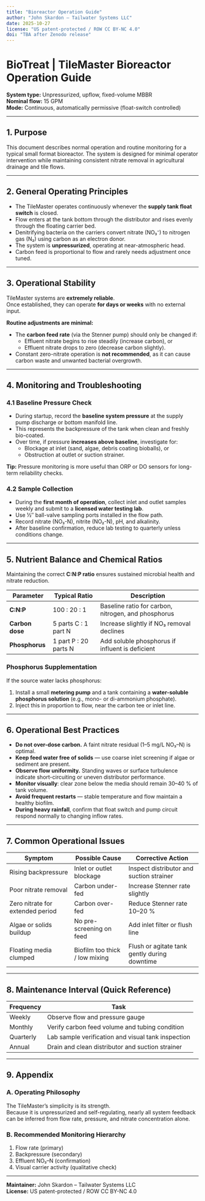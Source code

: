 ```yaml
---
title: "Bioreactor Operation Guide"
author: "John Skardon – Tailwater Systems LLC"
date: 2025-10-27
license: "US patent-protected / ROW CC BY-NC 4.0"
doi: "TBA after Zenodo release"
---
```


# BioTreat | TileMaster Bioreactor Operation Guide

**System type:** Unpressurized, upflow, fixed-volume MBBR  
**Nominal flow:** 15 GPM  
**Mode:** Continuous, automatically permissive (float-switch controlled)

---

## 1. Purpose

This document describes normal operation and routine monitoring for a typical small format bioreactor. 
The system is designed for minimal operator intervention while maintaining consistent nitrate removal in agricultural drainage and tile flows.

---

## 2. General Operating Principles

- The TileMaster operates continuously whenever the **supply tank float switch** is closed.  
- Flow enters at the tank bottom through the distributor and rises evenly through the floating carrier bed.  
- Denitrifying bacteria on the carriers convert nitrate (NO₃⁻) to nitrogen gas (N₂) using carbon as an electron donor.  
- The system is **unpressurized**, operating at near-atmospheric head.  
- Carbon feed is proportional to flow and rarely needs adjustment once tuned.

---

## 3. Operational Stability

TileMaster systems are **extremely reliable**.  
Once established, they can operate **for days or weeks** with no external input.

**Routine adjustments are minimal:**
- The **carbon feed rate** (via the Stenner pump) should only be changed if:
  - Effluent nitrate begins to rise steadily (increase carbon), or  
  - Effluent nitrate drops to zero (decrease carbon slightly).  
- Constant zero-nitrate operation is **not recommended**, as it can cause carbon waste and unwanted bacterial overgrowth.

---

## 4. Monitoring and Troubleshooting

### 4.1 Baseline Pressure Check

- During startup, record the **baseline system pressure** at the supply pump discharge or bottom manifold line.  
- This represents the backpressure of the tank when clean and freshly bio-coated.  
- Over time, if pressure **increases above baseline**, investigate for:
  - Blockage at inlet (sand, algae, debris coating bioballs), or  
  - Obstruction at outlet or suction strainer.

**Tip:** Pressure monitoring is more useful than ORP or DO sensors for long-term reliability checks.

### 4.2 Sample Collection

- During the **first month of operation**, collect inlet and outlet samples weekly and submit to a **licensed water testing lab**.  
- Use ½″ ball-valve sampling ports installed in the flow path.  
- Record nitrate (NO₃-N), nitrite (NO₂-N), pH, and alkalinity.  
- After baseline confirmation, reduce lab testing to quarterly unless conditions change.

---

## 5. Nutrient Balance and Chemical Ratios

Maintaining the correct **C:N:P ratio** ensures sustained microbial health and nitrate reduction.

| Parameter | Typical Ratio | Description |
|------------|----------------|-------------|
| **C:N:P** | 100 : 20 : 1 | Baseline ratio for carbon, nitrogen, and phosphorus |
| **Carbon dose** | 5 parts C : 1 part N | Increase slightly if NO₃ removal declines |
| **Phosphorus** | 1 part P : 20 parts N | Add soluble phosphorus if influent is deficient |

### Phosphorus Supplementation
If the source water lacks phosphorus:
1. Install a small **metering pump** and a tank containing a **water-soluble phosphorus solution** (e.g., mono- or di-ammonium phosphate).  
2. Inject this in proportion to flow, near the carbon tee or inlet line.

---

## 6. Operational Best Practices

- **Do not over-dose carbon.** A faint nitrate residual (1–5 mg/L NO₃–N) is optimal.  
- **Keep feed water free of solids** — use coarse inlet screening if algae or sediment are present.  
- **Observe flow uniformity.** Standing waves or surface turbulence indicate short-circuiting or uneven distributor performance.  
- **Monitor visually**: clear zone below the media should remain 30–40 % of tank volume.  
- **Avoid frequent restarts** — stable temperature and flow maintain a healthy biofilm.  
- **During heavy rainfall**, confirm that float switch and pump circuit respond normally to changing inflow rates.

---

## 7. Common Operational Issues

| Symptom | Possible Cause | Corrective Action |
|----------|----------------|------------------|
| Rising backpressure | Inlet or outlet blockage | Inspect distributor and suction strainer |
| Poor nitrate removal | Carbon under-fed | Increase Stenner rate slightly |
| Zero nitrate for extended period | Carbon over-fed | Reduce Stenner rate 10–20 % |
| Algae or solids buildup | No pre-screening on feed | Add inlet filter or flush line |
| Floating media clumped | Biofilm too thick / low mixing | Flush or agitate tank gently during downtime |

---

## 8. Maintenance Interval (Quick Reference)

| Frequency | Task |
|------------|------|
| Weekly | Observe flow and pressure gauge |
| Monthly | Verify carbon feed volume and tubing condition |
| Quarterly | Lab sample verification and visual tank inspection |
| Annual | Drain and clean distributor and suction strainer |

---

## 9. Appendix

### A. Operating Philosophy

The TileMaster’s simplicity is its strength.  
Because it is unpressurized and self-regulating, nearly all system feedback can be inferred from flow rate, pressure, and nitrate concentration alone.

### B. Recommended Monitoring Hierarchy

1. Flow rate (primary)  
2. Backpressure (secondary)  
3. Effluent NO₃–N (confirmation)  
4. Visual carrier activity (qualitative check)

---

**Maintainer:** John Skardon – Tailwater Systems LLC  
**License:** US patent-protected / ROW CC BY-NC 4.0  
